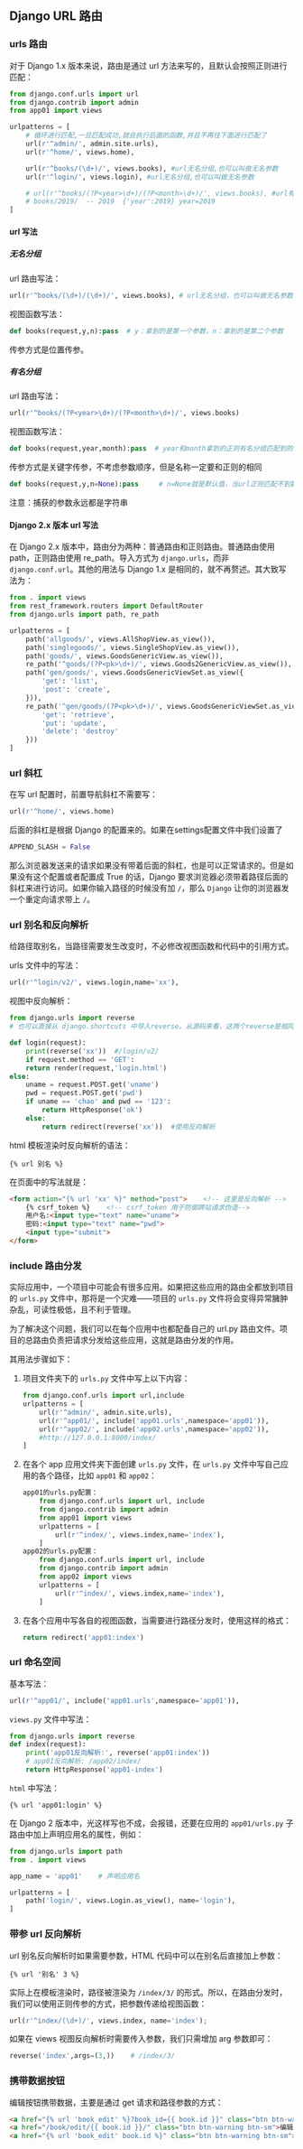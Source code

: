 ## Django URL 路由

### urls 路由

对于 Django 1.x 版本来说，路由是通过 url 方法来写的，且默认会按照正则进行匹配：

```python
from django.conf.urls import url
from django.contrib import admin
from app01 import views

urlpatterns = [
    # 循环进行匹配,一旦匹配成功,就会执行后面的函数,并且不再往下面进行匹配了
    url(r'^admin/', admin.site.urls),
    url(r'^home/', views.home),

    url(r'^books/(\d+)/', views.books), #url无名分组,也可以叫做无名参数
    url(r'^login/', views.login), #url无名分组,也可以叫做无名参数

    # url(r'^books/(?P<year>\d+)/(?P<month>\d+)/', views.books), #url有名分组,也可以叫做有名参数
    # books/2019/  -- 2019  {'year':2019} year=2019
]
```

#### url 写法

##### 无名分组

url 路由写法：

```python
url(r'^books/(\d+)/(\d+)/', views.books), # url无名分组，也可以叫做无名参数
```

视图函数写法：

```python
def books(request,y,n):pass  # y：拿到的是第一个参数，n：拿到的是第二个参数
```

传参方式是位置传参。

##### 有名分组

url 路由写法：

```python
url(r'^books/(?P<year>\d+)/(?P<month>\d+)/', views.books)
```

视图函数写法：

```python
def books(request,year,month):pass  # year和month拿到的正则有名分组匹配到的那个名字相同的参数
```

传参方式是关键字传参，不考虑参数顺序，但是名称一定要和正则的相同

```python
def books(request,y,n=None):pass	 # n=None就是默认值，当url正则匹配不到数据时，使用默认值，匹配到了的话，使用匹配结果	
```

注意：捕获的参数永远都是字符串

#### Django 2.x 版本 url 写法

在 Django 2.x 版本中，路由分为两种：普通路由和正则路由。普通路由使用 path，正则路由使用 re_path。导入方式为 `django.urls`，而非 `django.conf.url`。其他的用法与 Django 1.x 是相同的，就不再赘述。其大致写法为：

```python
from . import views
from rest_framework.routers import DefaultRouter
from django.urls import path, re_path

urlpatterns = [
    path('allgoods/', views.AllShopView.as_view()),
    path('singlegoods/', views.SingleShopView.as_view()),
    path('goods/', views.GoodsGenericView.as_view()),
    re_path('^goods/(?P<pk>\d+)/', views.Goods2GenericView.as_view()),
    path('gen/goods/', views.GoodsGenericViewSet.as_view({
        'get': 'list',
        'post': 'create',
    })),
    re_path('^gen/goods/(?P<pk>\d+)/', views.GoodsGenericViewSet.as_view({
        'get': 'retrieve',
        'put': 'update',
        'delete': 'destroy'
    }))
]
```

### url 斜杠

在写 url 配置时，前置导航斜杠不需要写：

```python
url(r'^home/', views.home)
```

后面的斜杠是根据 Django 的配置来的。如果在settings配置文件中我们设置了

```python
APPEND_SLASH = False
```

那么浏览器发送来的请求如果没有带着后面的斜杠，也是可以正常请求的。但是如果没有这个配置或者配置成 True 的话，Django 要求浏览器必须带着路径后面的斜杠来进行访问。如果你输入路径的时候没有加 `/`，那么 `Django` 让你的浏览器发一个重定向请求带上 `/`。

### url 别名和反向解析

给路径取别名，当路径需要发生改变时，不必修改视图函数和代码中的引用方式。

urls 文件中的写法：

```python
url(r'^login/v2/', views.login,name='xx'),
```

视图中反向解析：

```python
from django.urls import reverse
# 也可以直接从 django.shortcuts 中导入reverse。从源码来看，这两个reverse是相同的。

def login(request):
    print(reverse('xx'))  #/login/v2/
    if request.method == 'GET':
    return render(request,'login.html')
else:
    uname = request.POST.get('uname')
    pwd = request.POST.get('pwd')
    if uname == 'chao' and pwd == '123':
        return HttpResponse('ok')
	else:
		return redirect(reverse('xx'))  #使用反向解析
```

html 模板渲染时反向解析的语法：

```jinja2
{% url 别名 %}
```

在页面中的写法就是：

```html
<form action="{% url 'xx' %}" method="post">    <!-- 这里是反向解析 -->
    {% csrf_token %}    <!-- csrf_token 用于防御跨站请求伪造-->
    用户名:<input type="text" name="uname">
    密码:<input type="text" name="pwd">
    <input type="submit">
</form>
```

### include 路由分发

实际应用中，一个项目中可能会有很多应用。如果把这些应用的路由全都放到项目的 `urls.py` 文件中，那将是一个灾难——项目的 `urls.py` 文件将会变得异常臃肿杂乱，可读性极低，且不利于管理。

为了解决这个问题，我们可以在每个应用中也都配备自己的 url.py 路由文件。项目的总路由负责把请求分发给这些应用，这就是路由分发的作用。

其用法步骤如下：

1. 项目文件夹下的 `urls.py` 文件中写上以下内容：

   ```python
   from django.conf.urls import url,include
   urlpatterns = [
       url(r'^admin/', admin.site.urls),
       url(r'^app01/', include('app01.urls',namespace='app01')),
       url(r'^app02/', include('app02.urls',namespace='app02')),
       #http://127.0.0.1:8000/index/
   ]
   ```

2. 在各个 app 应用文件夹下面创建 `urls.py` 文件，在 `urls.py` 文件中写自己应用的各个路径，比如 `app01` 和 `app02`：

   ```python
   app01的urls.py配置：
       from django.conf.urls import url, include
       from django.contrib import admin
       from app01 import views
       urlpatterns = [
           url(r'^index/', views.index,name='index'),
       ]
   app02的urls.py配置：
       from django.conf.urls import url, include
       from django.contrib import admin
       from app02 import views
       urlpatterns = [
           url(r'^index/', views.index,name='index'),
       ]
   ```

3. 在各个应用中写各自的视图函数，当需要进行路径分发时，使用这样的格式：

   ```python
   return redirect('app01:index')
   ```

### url 命名空间

基本写法：

```python
url(r'^app01/', include('app01.urls',namespace='app01')),
```

`views.py` 文件中写法：

```python
from django.urls import reverse
def index(request):
    print('app01反向解析:', reverse('app01:index'))
    # app01反向解析: /app02/index/
    return HttpResponse('app01-index')
```

`html` 中写法：

```jinja2
{% url 'app01:login' %}
```

在 Django 2 版本中，光这样写也不成，会报错，还要在应用的 `app01/urls.py` 子路由中加上声明应用名的属性，例如：

```python
from django.urls import path
from . import views

app_name = 'app01'    # 声明应用名

urlpatterns = [
    path('login/', views.Login.as_view(), name='login'),
]
```

### 带参 url 反向解析

url 别名反向解析时如果需要参数，HTML 代码中可以在别名后直接加上参数：

```jinja2
{% url '别名' 3 %}
```

实际上在模板渲染时，路径被渲染为 `/index/3/` 的形式。所以，在路由分发时，我们可以使用正则传参的方式，把参数传递给视图函数：

```python
url(r'^index/(\d+)/', views.index, name='index');
```

如果在 views 视图反向解析时需要传入参数，我们只需增加 arg 参数即可：

```python
reverse('index',args=(3,))    # /index/3/
```

### 携带数据按钮

编辑按钮携带数据，主要是通过 get 请求和路径参数的方式：

```html
<a href="{% url 'book_edit' %}?book_id={{ book.id }}" class="btn btn-warning btn-sm">编辑</a>
<a href="/book/edit/{{ book.id }}/" class="btn btn-warning btn-sm">编辑</a>
<a href="{% url 'book_edit' book.id %}" class="btn btn-warning btn-sm">编辑</a>
```